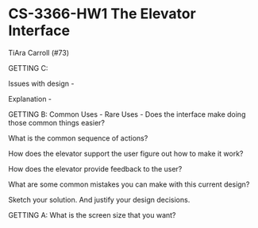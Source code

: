# CS-3366-HW1 The Elevator Interface
TiAra Carroll (#73)

GETTING C:



Issues with design - 

Explanation - 

GETTING B:
Common Uses - 
Rare Uses - 
Does the interface make doing those common things easier?

What is the common sequence of actions?

How does the elevator support the user figure out how to make it work?

How does the elevator provide feedback to the user?

What are some common mistakes you can make with this current design?

Sketch your solution. And justify your design decisions.



GETTING A:
What is the screen size that you want?
